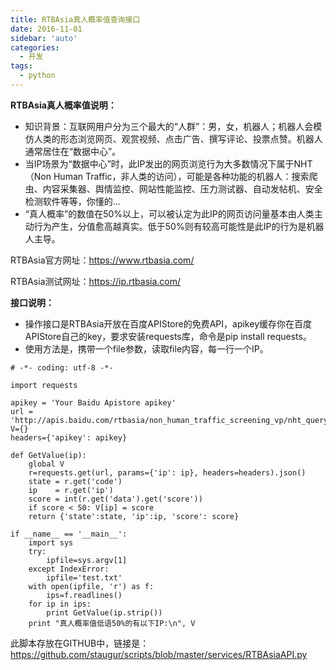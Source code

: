 ```yaml
---
title: RTBAsia真人概率值查询接口
date: 2016-11-01
sidebar: 'auto'
categories:
  - 开发
tags:
  - python
---
```


**RTBAsia真人概率值说明：**

* 知识背景：互联网用户分为三个最大的“人群”：男，女，机器人；机器人会模仿人类的形态浏览网页、观赏视频、点击广告、撰写评论、投票点赞。机器人通常居住在“数据中心”。
* 当IP场景为“数据中心”时，此IP发出的网页浏览行为大多数情况下属于NHT（Non Human Traffic，非人类的访问），可能是各种功能的机器人：搜索爬虫、内容采集器、舆情监控、网站性能监控、压力测试器、自动发帖机、安全检测软件等等，你懂的...
* “真人概率”的数值在50\%以上，可以被认定为此IP的网页访问量基本由人类主动行为产生，分值愈高越真实。低于50\%则有较高可能性是此IP的行为是机器人主导。  

RTBAsia官方网址：<https://www.rtbasia.com/>

RTBAsia测试网址：<https://ip.rtbasia.com/>

**接口说明：**

* 操作接口是RTBAsia开放在百度APIStore的免费API，apikey缓存你在百度APIStore自己的key，要求安装requests库，命令是pip install requests。  
* 使用方法是，携带一个file参数，读取file内容，每一行一个IP。

```
# -*- coding: utf-8 -*-

import requests

apikey = 'Your Baidu Apistore apikey'
url = 'http://apis.baidu.com/rtbasia/non_human_traffic_screening_vp/nht_query'
V={}
headers={'apikey': apikey}

def GetValue(ip):
    global V
    r=requests.get(url, params={'ip': ip}, headers=headers).json()
    state = r.get('code')
    ip    = r.get('ip')
    score = int(r.get('data').get('score'))
    if score < 50: V[ip] = score
    return {'state':state, 'ip':ip, 'score': score}

if __name__ == '__main__':
    import sys
    try:
        ipfile=sys.argv[1]
    except IndexError:
        ipfile='test.txt'
    with open(ipfile, 'r') as f:
        ips=f.readlines()
    for ip in ips:
        print GetValue(ip.strip())
    print "真人概率值低语50%的有以下IP:\n", V
```

此脚本存放在GITHUB中，链接是：<https://github.com/staugur/scripts/blob/master/services/RTBAsiaAPI.py>